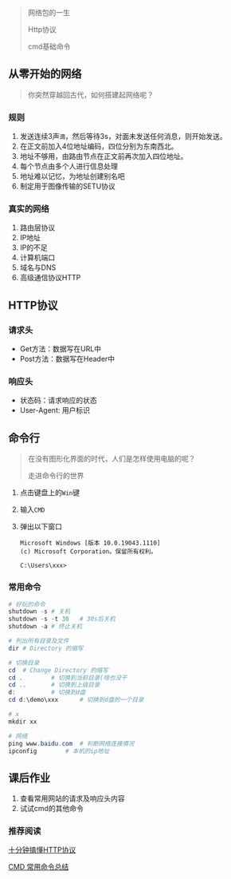 > 网络包的一生
>
> Http协议
>
> cmd基础命令

## 从零开始的网络

> 你突然穿越回古代，如何搭建起网络呢？

### 规则

1. 发送连续3声`滴`，然后等待3s，对面未发送任何消息，则开始发送。
2. 在正文前加入4位地址编码，四位分别为东南西北。
3. 地址不够用，由路由节点在正文前再次加入四位地址。
4. 每个节点由多个人进行信息处理
5. 地址难以记忆，为地址创建别名吧
6. 制定用于图像传输的SETU协议

### 真实的网络

1. 路由层协议
2. IP地址
3. IP的不足
4. 计算机端口
5. 域名与DNS
6. 高级通信协议HTTP

## HTTP协议

### 请求头

- Get方法：数据写在URL中
- Post方法：数据写在Header中

### 响应头

- 状态码：请求响应的状态
- User-Agent: 用户标识

## 命令行

> 在没有图形化界面的时代，人们是怎样使用电脑的呢？
>
> 走进命令行的世界


1. 点击键盘上的`Win`键

2. 输入`CMD`

3. 弹出以下窗口

   ```
   Microsoft Windows [版本 10.0.19043.1110]
   (c) Microsoft Corporation。保留所有权利。
   
   C:\Users\xxx>
   ```

### 常用命令

```powershell
# 好玩的命令
shutdown -s # 关机
shutdown -s -t 30	# 30s后关机
shutdown -a	# 终止关机

# 列出所有目录及文件
dir	# Directory 的缩写

# 切换目录 
cd 	# Change Directory 的缩写
cd .		# 切换到当前目录(啥也没干
cd ..		# 切换到上级目录
d:			# 切换到d盘
cd d:\demo\xxx		# 切换到d盘的一个目录

# x
mkdir xx

# 网络
ping www.baidu.com	# 判断网络连接情况
ipconfig		# 本机的ip地址
```

## 课后作业

1. 查看常用网站的请求及响应头内容
2. 试试cmd的其他命令

### 推荐阅读

[十分钟搞懂HTTP协议](https://zhuanlan.zhihu.com/p/72616216)

[CMD 常用命令总结](https://zhuanlan.zhihu.com/p/415002296)

